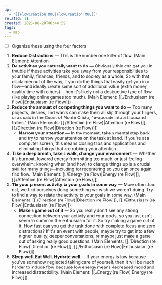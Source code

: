 ```yaml
---
up:
  - "[[FlowCreation MOC|FlowCreation MOC]]"
related: []
created: 2023-08-20T06:44:59
tags:
  - map
---
```


- [ ] Organize these using the four factors

1. **Reduce Distractions** — This is the number one killer of flow. (Main Element: Attention)
2. **Do activities you naturally want to do** — Obviously this can get you in trouble if these activities take you away from your responsibilities to your family, finances, friends, and to society as a whole. So with that disclaimer out of the way, if you do the things that easily get you into flow—and ideally create some sort of additional value (extra money, quality time with others)—then it's likely not a destructive type of flow (like playing online games too much). (Main Element: [[./Enthusiasm (re Flow)|Enthusiasm (re Flow)]])
3. **Reduce the amount of competing things you want to do** — Too many projects, desires, and wants can make them all slip through your fingers, or as said in the Count of Monte Cristo, "evaporate into a thousand follies." (Main Elements: [[./Attention (re Flow)|Attention (re Flow)]], [[./Direction (re Flow)|Direction (re Flow)]])
	- **Narrow your attention** — In the moment, take a mental step back and try to narrow your attention on the task at hand. If you're at a computer screen, this means closing tabs and applications and eliminating things that are robbing your attention.
4. **Take a deep breath, take a walk, change your environment** — Whether it's burnout, lowered energy from sitting too much, or just feeling overwhelm; knowing when (and how) to change things up is a crucial skill for many things—including for recentering so you can once again find flow. (Main Element: [[./Energy (re Flow)|Energy (re Flow)]], [[./Attention (re Flow)|Attention (re Flow)]])
5. **Tie your present activity to your goals in some way** — More often than not, we find ourselves doing something we wish we weren't doing. Try to find a way to relate the activity to your goals in some way. (Main Elements: [[./Direction (re Flow)|Direction (re Flow)]], [[./Enthusiasm (re Flow)|Enthusiasm (re Flow)]])
	- **Make a game out of it** — So you really don't see any strong connection between your activity and your goals, so you just can't seem to summon the enthusiasm for it. So try making a game out of it. How fast can you get the task done with complete focus and zero distractions? If it's an event with people, maybe try to get into a few higher, quality, deeper conversations; or maybe just make a game out of asking really good questions. (Main Elements: [[./Direction (re Flow)|Direction (re Flow)]], [[./Enthusiasm (re Flow)|Enthusiasm (re Flow)]])
6. **Sleep well. Eat Well. Hydrate well** — If your energy is low because you've somehow neglected taking care of yourself, then it will be much harder to induce flow because low energy means decreased mood and increased distractibility. (Main Element: [[./Energy (re Flow)|Energy (re Flow)]])